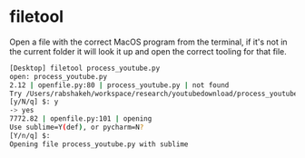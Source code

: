 # filetool
Open a file with the correct MacOS program from the terminal, if it's not in the current folder it will look it up and open the correct tooling for that file.

``` bash
[Desktop] filetool process_youtube.py
open: process_youtube.py
2.12 | openfile.py:80 | process_youtube.py | not found
Try /Users/rabshakeh/workspace/research/youtubedownload/process_youtube.py instead? 
[y/N/q] $: y
-> yes
7772.82 | openfile.py:101 | opening
Use sublime=Y(def), or pycharm=N? 
[Y/n/q] $: 
Opening file process_youtube.py with sublime
```
